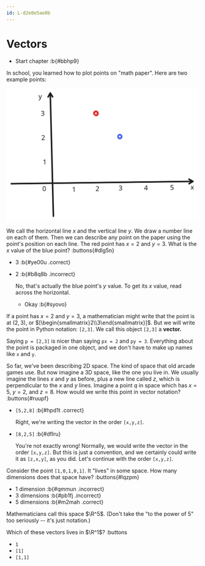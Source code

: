 ```yaml
---
id: L-d2e0e5ae0b
---
```


# Vectors

* Start chapter :b{#bbhp9}

In school, you learned how to plot points on "math paper".
Here are two example points:

![Two points](./images/two_points.svg)

We call the horizontal line $x$ and the vertical line $y$.
We draw a number line on each of them.
Then we can describe any point on the paper using the point's position on each line.
The red point has $x = 2$ and $y = 3$.
What is the $x$ value of the blue point?
:buttons{#dlg5n}

* $3$ :b{#ye00u .correct}
* $2$ :b{#b8q8b .incorrect}

  No, that's actually the blue point's $y$ value.
  To get its $x$ value, read across the horizontal.

  * Okay :b{#syovo}

If a point has $x = 2$ and $y = 3$,
a mathematician might write that the point is at $(2,3)$,
or $[\begin{smallmatrix}2\\3\end{smallmatrix}]$.
But we will write the point in Python notation: `[2,3]`.
We call this object `[2,3]` a **vector.**

Saying `p = [2,3]` is nicer than saying `px = 2` and `py = 3`.
Everything about the point is packaged in one object,
and we don't have to make up names like `x` and `y`.

So far, we've been describing 2D space.
The kind of space that old arcade games use.
But now imagine a 3D space, like the one you live in.
We usually imagine the lines $x$ and $y$ as before,
plus a new line called $z$,
which is perpendicular to the $x$ and $y$ lines.
Imagine a point $q$ in space which has $x = 5$, $y = 2$, and $z = 8$.
How would we write this point in vector notation?
:buttons{#ruupf}

* `[5,2,8]` :b{#hpd1t .correct}

  Right, we're writing the vector in the order `[x,y,z]`.

* `[8,2,5]` :b{#dflru}

  You're not exactly wrong!
  Normally, we would write the vector in the order `[x,y,z]`.
  But this is just a convention,
  and we certainly could write it as `[z,x,y]`, as you did.
  Let's continue with the order `[x,y,z]`.

Consider the point `[1,0,1,0,1]`.
It "lives" in some space.
How many dimensions does that space have?
:buttons{#lqzpm}

* 1 dimension :b{#qmmun .incorrect}
* 3 dimensions :b{#pb1fj .incorrect}
* 5 dimensions :b{#m2mah .correct}

Mathematicians call this space $\R^5$.
(Don't take the "to the power of 5" too seriously -- it's just notation.)

Which of these vectors lives in $\R^1$?
:buttons

* `1`
* `[1]`
* `[1,1]`
